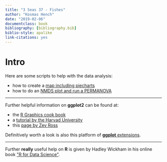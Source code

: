 ```yaml
---
title: "3 Seas 37 - Fishes"
author: "Kosmas Hench"
date: "2019-02-06"
documentclass: book
bibliography: [bibliography.bib]
biblio-style: apalike
link-citations: yes
---
```

# Intro

Here are some scripts to help with the data analysis:

- how to create a [map including piecharts](pieMap/pieMap.html)
- how to do an [NMDS plot and run a PERMANOVA](permanova/Permanova-tutorial.html)

------

Further helpful information on **ggplot2** can be found at:

- the [R Graphics cook book](http://www.cookbook-r.com/Graphs/)
- a [tutorial by the Harvad University](http://tutorials.iq.harvard.edu/R/Rgraphics/Rgraphics.html#introduction)
- this [page by Zev Ross](http://zevross.com/blog/2014/08/04/beautiful-plotting-in-r-a-ggplot2-cheatsheet-3/)

Definitively worth a look is also this platform of [**ggplot** extensions](http://www.ggplot2-exts.org/).

------

Further **really** useful help on **R** is given by Hadley Wickham in his online book ["R for Data Science"](https://r4ds.had.co.nz/introduction.html).
